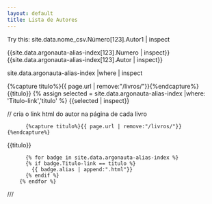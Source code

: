 ```yaml
---
layout: default
title: Lista de Autores
---
```


Try this:
site.data.nome_csv.Número[123].Autor1 | inspect

{{site.data.argonauta-alias-index[123].Numero | inspect}}
{{site.data.argonauta-alias-index[123].Autor | inspect}}

site.data.argonauta-alias-index |where  | inspect

{%capture titulo%}{{ page.url | remove:"/livros/"}}{%endcapture%}
{{titulo}}
{% assign selected = site.data.argonauta-alias-index |where: 'Titulo-link','titulo' %}
{{selected | inspect}}

//
cria o link html do autor na página de cada livro

          {%capture titulo%}{{ page.url | remove:"/livros/"}}{%endcapture%}
{{titulo}}
          

          {% for badge in site.data.argonauta-alias-index %}
          {% if badge.Titulo-link == titulo %}
            {{ badge.alias | append:".html"}}
          {% endif %}
        {% endfor %}
///